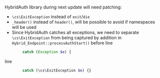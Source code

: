 HybridAuth library during next update will need patching:
* `\cs\ExitException` instead of `exit`/`die`
* `_header()` instead of `header()`, will be possible to avoid if namespaces will be used
* Since HybridAuth catches all exceptions, we need to separate `\cs\ExitException` from being captured by addition in `Hybrid_Endpoint::processAuthStart()` before line
```php
		catch (Exception $e) {
```
line
```php
		catch (\cs\ExitException $e) {}
```
